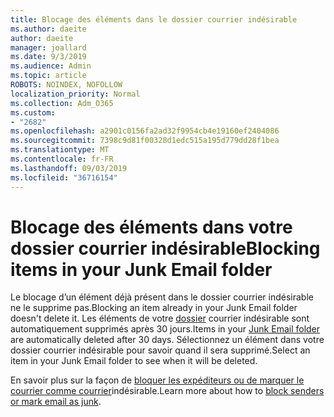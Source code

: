 ```yaml
---
title: Blocage des éléments dans le dossier courrier indésirable
ms.author: daeite
author: daeite
manager: joallard
ms.date: 9/3/2019
ms.audience: Admin
ms.topic: article
ROBOTS: NOINDEX, NOFOLLOW
localization_priority: Normal
ms.collection: Adm_O365
ms.custom:
- "2682"
ms.openlocfilehash: a2901c0156fa2ad32f9954cb4e19160ef2404086
ms.sourcegitcommit: 7398c9d81f00328d1edc515a195d779dd28f1bea
ms.translationtype: MT
ms.contentlocale: fr-FR
ms.lasthandoff: 09/03/2019
ms.locfileid: "36716154"
---
```

# <a name="blocking-items-in-your-junk-email-folder"></a><span data-ttu-id="ee26f-102">Blocage des éléments dans votre dossier courrier indésirable</span><span class="sxs-lookup"><span data-stu-id="ee26f-102">Blocking items in your Junk Email folder</span></span>

<span data-ttu-id="ee26f-103">Le blocage d’un élément déjà présent dans le dossier courrier indésirable ne le supprime pas.</span><span class="sxs-lookup"><span data-stu-id="ee26f-103">Blocking an item already in your Junk Email folder doesn't delete it.</span></span> <span data-ttu-id="ee26f-104">Les éléments de votre [dossier](https://outlook.live.com/mail/junkemail) courrier indésirable sont automatiquement supprimés après 30 jours.</span><span class="sxs-lookup"><span data-stu-id="ee26f-104">Items in your [Junk Email folder](https://outlook.live.com/mail/junkemail) are automatically deleted after 30 days.</span></span> <span data-ttu-id="ee26f-105">Sélectionnez un élément dans votre dossier courrier indésirable pour savoir quand il sera supprimé.</span><span class="sxs-lookup"><span data-stu-id="ee26f-105">Select an item in your Junk Email folder to see when it will be deleted.</span></span>

<span data-ttu-id="ee26f-106">En savoir plus sur la façon de [bloquer les expéditeurs ou de marquer le courrier comme courrier](https://support.office.com/article/a3ece97b-82f8-4a5e-9ac3-e92fa6427ae4)indésirable.</span><span class="sxs-lookup"><span data-stu-id="ee26f-106">Learn more about how to [block senders or mark email as junk](https://support.office.com/article/a3ece97b-82f8-4a5e-9ac3-e92fa6427ae4).</span></span>
